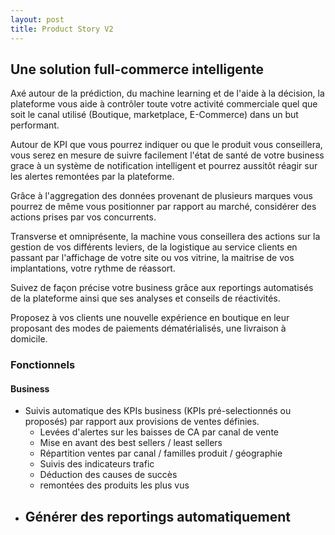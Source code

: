 ```yaml
---
layout: post
title: Product Story V2
---
```


## Une solution full-commerce intelligente
Axé autour de la prédiction, du machine learning et de l'aide à la décision, la  plateforme vous aide à contrôler toute votre activité commerciale quel que soit le canal utilisé (Boutique, marketplace, E-Commerce) dans un but performant.

Autour de KPI que vous pourrez indiquer ou que le produit vous conseillera, vous serez en mesure de suivre facilement l'état de santé de votre business grace à un système de notification intelligent et pourrez aussitôt réagir sur les alertes remontées par la plateforme.

Grâce à l'aggregation des données provenant de plusieurs marques vous pourrez de même vous positionner par rapport au marché, considérer des actions prises par vos concurrents. 

Transverse et omniprésente, la machine vous conseillera des actions sur la gestion de vos différents leviers, de la logistique au service clients en passant par l'affichage de votre site ou vos vitrine, la maitrise de vos implantations, votre rythme de réassort.

Suivez de façon précise votre business grâce aux reportings automatisés de la plateforme ainsi que ses analyses et conseils de réactivités.

Proposez à vos clients une nouvelle expérience en boutique en leur proposant des modes de paiements dématérialisés, une livraison à domicile. 

### Fonctionnels

#### Business

* Suivis automatique des KPIs business (KPIs pré-selectionnés ou proposés) par rapport aux provisions de ventes définies.
    - Levées d'alertes sur les baisses de CA par canal de vente
    - Mise en avant des best sellers / least sellers
    - Répartition ventes par canal / familles produit / géographie
    - Suivis des indicateurs trafic
    - Déduction des causes de succès 
    - remontées des produits les plus vus 
* Générer des reportings automatiquement
    - 
